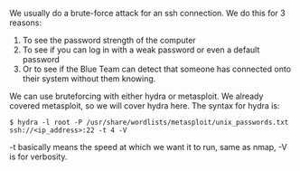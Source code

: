 We usually do a brute-force attack for an ssh connection. We do this for 3 reasons:

1) To see the password strength of the computer
2) To see if you can log in with a weak password or even a default password
3) Or to see if the Blue Team can detect that someone has connected onto their system without them knowing.

We can use bruteforcing with either hydra or metasploit. We already covered metasploit, so we will cover hydra here. The syntax for hydra is: 

```
$ hydra -l root -P /usr/share/wordlists/metasploit/unix_passwords.txt ssh://<ip_address>:22 -t 4 -V 
```

-t basically means the speed at which we want it to run, same as nmap, -V is for verbosity.



